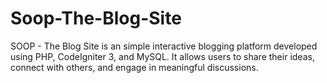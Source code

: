 # Soop-The-Blog-Site
SOOP - The Blog Site is an simple interactive blogging platform developed using PHP, CodeIgniter 3, and MySQL. It allows users to share their ideas, connect with others, and engage in meaningful discussions.
